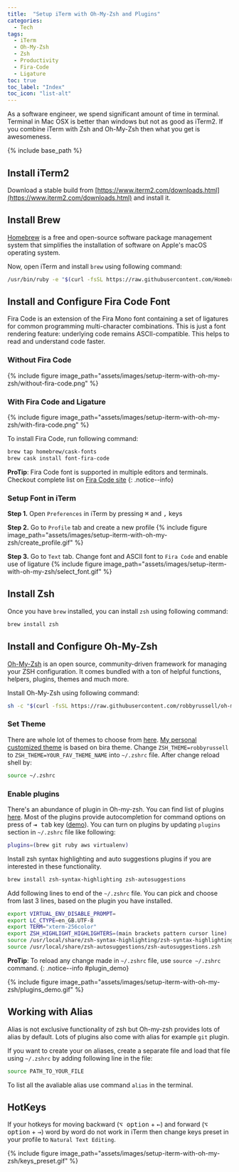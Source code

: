 ```yaml
---
title:  "Setup iTerm with Oh-My-Zsh and Plugins"
categories: 
  - Tech
tags:
  - iTerm
  - Oh-My-Zsh
  - Zsh
  - Productivity
  - Fira-Code
  - Ligature
toc: true
toc_label: "Index"
toc_icon: "list-alt"
---
```


As a software engineer, we spend significant amount of time in terminal. Terminal in Mac OSX is better than 
windows but not as good as iTerm2. If you combine iTerm with Zsh and Oh-My-Zsh then what you get is awesomeness.

{% include base_path %}

## Install iTerm2

Download a stable build from [https://www.iterm2.com/downloads.html](https://www.iterm2.com/downloads.html) and install it.

## Install Brew

[Homebrew](https://brew.sh/) is a free and open-source software package management system that simplifies the 
installation of software on Apple's macOS operating system.

Now, open iTerm and install `brew` using following command:

```bash
/usr/bin/ruby -e "$(curl -fsSL https://raw.githubusercontent.com/Homebrew/install/master/install)"
```

## Install and Configure Fira Code Font

Fira Code is an extension of the Fira Mono font containing a set of ligatures for common programming multi-character combinations. 
This is just a font rendering feature: underlying code remains ASCII-compatible. This helps to read and understand code faster.

### Without Fira Code

{% include figure image_path="assets/images/setup-iterm-with-oh-my-zsh/without-fira-code.png" %}

### With Fira Code and Ligature

{% include figure image_path="assets/images/setup-iterm-with-oh-my-zsh/with-fira-code.png" %}

To install Fira Code, run following command:

```bash
brew tap homebrew/cask-fonts
brew cask install font-fira-code
```

**ProTip**: Fira Code font is supported in multiple editors and terminals. Checkout complete list on [Fira Code site](https://github.com/tonsky/FiraCode)
{: .notice--info}

### Setup Font in iTerm

**Step 1.** Open `Preferences` in iTerm by pressing <kbd>⌘</kbd> and <kbd>,</kbd> keys

**Step 2.** Go to `Profile` tab and create a new profile
  {% include figure image_path="assets/images/setup-iterm-with-oh-my-zsh/create_profile.gif" %}

**Step 3.** Go to `Text` tab. Change font and ASCII font to `Fira Code` and enable use of ligature
  {% include figure image_path="assets/images/setup-iterm-with-oh-my-zsh/select_font.gif" %}

## Install Zsh

Once you have `brew` installed, you can install `zsh` using following command:

```bash
brew install zsh
```

## Install and Configure Oh-My-Zsh

[Oh-My-Zsh](http://ohmyz.sh/) is an open source, community-driven framework for managing your ZSH configuration. 
It comes bundled with a ton of helpful functions, helpers, plugins, themes and much more.

Install Oh-My-Zsh using following command:
```bash
sh -c "$(curl -fsSL https://raw.githubusercontent.com/robbyrussell/oh-my-zsh/master/tools/install.sh)"
```

### Set Theme

There are whole lot of themes to choose from [here](https://github.com/robbyrussell/oh-my-zsh/wiki/Themes). [My personal customized theme](https://github.com/Ritesh-Yadav/Ritesh-Yadav.github.io/blob/master/ritz.zsh-theme) is based on bira theme.
Change `ZSH_THEME=robbyrussell` to `ZSH_THEME=YOUR_FAV_THEME_NAME` into `~/.zshrc` file. After change reload shell by:

```bash
source ~/.zshrc
```

### Enable plugins

There's an abundance of plugin in Oh-my-zsh. You can find list of plugins [here](https://github.com/robbyrussell/oh-my-zsh/wiki/Plugins).
Most of the plugins provide autocompletion for command options on press of <kbd>⇥ tab</kbd> key ([demo](#plugin_demo)). You can turn on plugins by updating `plugins` section in `~/.zshrc` file like following:

```bash
plugins=(brew git ruby aws virtualenv)
```

Install zsh syntax highlighting and auto suggestions plugins if you are interested in these functionality.

```bash
brew install zsh-syntax-highlighting zsh-autosuggestions
```

Add following lines to end of the `~/.zshrc` file. You can pick and choose from last 3 lines, based on the plugin you have installed.

```bash
export VIRTUAL_ENV_DISABLE_PROMPT=
export LC_CTYPE=en_GB.UTF-8
export TERM="xterm-256color"
export ZSH_HIGHLIGHT_HIGHLIGHTERS=(main brackets pattern cursor line)
source /usr/local/share/zsh-syntax-highlighting/zsh-syntax-highlighting.zsh
source /usr/local/share/zsh-autosuggestions/zsh-autosuggestions.zsh
```

**ProTip**: To reload any change made in `~/.zshrc` file, use `source ~/.zshrc` command.
{: .notice--info #plugin_demo}

{% include figure image_path="assets/images/setup-iterm-with-oh-my-zsh/plugins_demo.gif" %}

## Working with Alias

Alias is not exclusive functionality of zsh but Oh-my-zsh provides lots of alias by default. Lots of plugins also come with alias for example `git` plugin.

If you want to create your on aliases, create a separate file and load that file using `~/.zshrc` by adding following line in the file:

```bash
source PATH_TO_YOUR_FILE
```

To list all the avaliable alias use command `alias` in the terminal.

## HotKeys

If your hotkeys for moving backward (<kbd>⌥ option</kbd> + <kbd>←</kbd>) and forward (<kbd>⌥ option</kbd> + <kbd>→</kbd>) word by word do not work in iTerm then change keys preset in your profile to `Natural Text Editing`.

{% include figure image_path="assets/images/setup-iterm-with-oh-my-zsh/keys_preset.gif" %}
